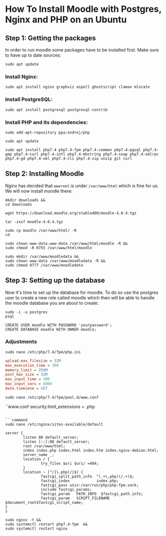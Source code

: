 # How To Install Moodle with Postgres, Nginx and PHP on an Ubuntu
## Step 1: Getting the packages
In order to run moodle some packages have to be installed first. Make sure to have up to date sources:
```command
sudo apt update
```
### Install Nginx:
```command
sudo apt install nginx graphviz aspell ghostscript clamav mlocate
```
### Install PostgreSQL:
```command
sudo apt install postgresql postgresql-contrib
```
### Install PHP and its dependencies:
```command
sudo add-apt-repository ppa:ondrej/php 
```
```command
sudo apt update 
```
```command
sudo apt install php7.4 php7.4-fpm php7.4-common php7.4-pgsql php7.4-gmp php7.4-curl php7.4-intl php7.4-mbstring php7.4-soap php7.4-xmlrpc php7.4-gd php7.4-xml php7.4-cli php7.4-zip unzip git curl
```
## Step 2: Installing Moodle
Nginx has decided that `wwwroot` is under `/var/www/html` which is fine for us. We will now install moodle there:
```command
mkdir downloads &&
cd downloads 
```
```command
wget https://download.moodle.org/stable400/moodle-4.0.4.tgz
```
```command
tar -zxvf moodle-4.0.4.tgz
```
```command
sudo cp moodle /var/www/html/ -R
cd 
```
```command
sudo chown www-data.www-data /var/www/html/moodle -R &&
sudo chmod -R 0755 /var/www/html/moodle
```
```command
sudo mkdir /var/www/moodledata &&
sudo chown www-data /var/www/moodledata -R &&
sudo chmod 0777 /var/www/moodledata 
```
## Step 3: Setting up the database
Now it's time to set up the database for moodle. To do so use the postgres user to create a new role called moodle which then will be able to handle the moodle database you are about to create:
```command
sudo -i -u postgres
psql
```
```command
CREATE USER moodle WITH PASSWORD 'yourpassword';
CREATE DATABASE moodle WITH OWNER moodle;
```
### Adjustments
```command
sudo nano /etc/php/7.4/fpm/php.ini
```

```php.ini
upload_max_filesize = 32M
max_execution_time = 300
memory_limit = 256M
post_max_size = 32M
max_input_time = 300
max_input_vars = 6000
date.timezone = CET
```

```command
sudo nano /etc/php/7.4/fpm/pool.d/www.conf
```

``ẁww.conf
security.limit_extensions = .php
```

```command
sudo nano /etc/nginx/sites-available/default
```

```dafault
server {
        listen 80 default_server;
        listen [::]:80 default_server;
        root /var/www/html;
        index index.php index.html index.htm index.nginx-debian.html;
        server_name _;
        location / {
                try_files $uri $uri/ =404;
        }
        location ~ [^/]\.php(/|$) {
                fastcgi_split_path_info  ^(.+\.php)(/.+)$;
                fastcgi_index            index.php;
                fastcgi_pass unix:/var/run/php/php-fpm.sock;
                include fastcgi_params;
                fastcgi_param   PATH_INFO  $fastcgi_path_info;
                fastcgi_param   SCRIPT_FILENAME $document_root$fastcgi_script_name;
}
}
```

```command
sudo nginx -t &&
sudo systemctl restart php7.4-fpm  &&
sudo systemctl restart nginx  
```

